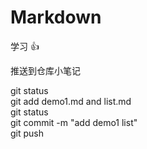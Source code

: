 # Markdown
学习
:+1:
 
 
 推送到仓库小笔记

git status   
git add demo1.md and list.md  
git status  
git commit -m "add demo1 list"  
git push
